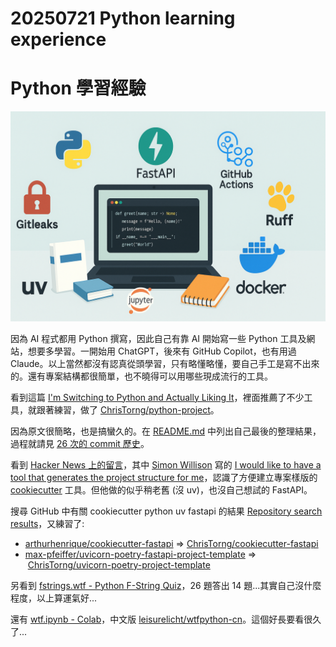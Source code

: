 # 20250721 Python learning experience
# Python 學習經驗

![](<Images/ChatGPT Image Jul 21, 2025, 12_40_14 AM.png>)

因為 AI 程式都用 Python 撰寫，因此自己有靠 AI 開始寫一些 Python 工具及網站，想要多學習。一開始用 ChatGPT，後來有 GitHub Copilot，也有用過 Claude。以上當然都沒有認真從頭學習，只有略懂略懂，要自己手工是寫不出來的。還有專案結構都很簡單，也不曉得可以用哪些現成流行的工具。

看到這篇 [I'm Switching to Python and Actually Liking It](https://www.cesarsotovalero.net/blog/i-am-switching-to-python-and-actually-liking-it.html)，裡面推薦了不少工具，就跟著練習，做了 [ChrisTorng/python-project](https://github.com/ChrisTorng/python-project)。

因為原文很簡略，也是搞蠻久的。在 [README.md](https://github.com/ChrisTorng/python-project/blob/main/README.md) 中列出自己最後的整理結果，過程就請見 [26 次的 commit 歷史](https://github.com/ChrisTorng/python-project/commits/main/)。

看到 [Hacker News 上的留言](https://news.ycombinator.com/item?id=44579717)，其中 [Simon Willison](https://simonwillison.net/) 寫的 [I would like to have a tool that generates the project structure for me](https://news.ycombinator.com/item?id=44585206)，認識了方便建立專案樣版的 [cookiecutter](https://cookiecutter.readthedocs.io/en/stable/) 工具。但他做的似乎稍老舊 (沒 uv)，也沒自己想試的 FastAPI。

搜尋 GitHub 中有關 cookiecutter python uv fastapi 的結果 [Repository search results](https://github.com/search?q=cookiecutter+python+uv+fastapi&amp%3Btype=Repositories&type=repositories)，又練習了:

-   [arthurhenrique/cookiecutter-fastapi](https://github.com/arthurhenrique/cookiecutter-fastapi) => [ChrisTorng/cookiecutter-fastapi](https://github.com/ChrisTorng/cookiecutter-fastapi)
-   [max-pfeiffer/uvicorn-poetry-fastapi-project-template](https://github.com/max-pfeiffer/uvicorn-poetry-fastapi-project-template) =>  [ChrisTorng/uvicorn-poetry-project-template](https://github.com/ChrisTorng/uvicorn-poetry-project-template)

另看到 [fstrings.wtf - Python F-String Quiz](https://fstrings.wtf/)，26 題答出 14 題...其實自己沒什麼程度，以上算運氣好...

還有 [wtf.ipynb - Colab](https://colab.research.google.com/github/satwikkansal/wtfpython/blob/master/irrelevant/wtf.ipynb)，中文版 [leisurelicht/wtfpython-cn](https://github.com/leisurelicht/wtfpython-cn)。這個好長要看很久了...
